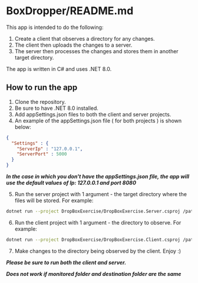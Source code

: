 # BoxDropper/README.md

This app is intended to do the following:

1. Create a client that observes a directory for any changes.
2. The client then uploads the changes to a server.
3. The server then processes the changes and stores them in another target directory.

The app is written in C# and uses .NET 8.0.

## How to run the app

1. Clone the repository.
2. Be sure to have .NET 8.0 installed.
3. Add appSettings.json files to both the client and server projects.
4. An example of the appSettings.json file ( for both projects ) is shown below:

```json
{
  "Settings" : {
    "ServerIp" : "127.0.0.1",
    "ServerPort" : 5000
  }
}
```

***In the case in which you don't have the appSettings.json file, the app will use the default values of Ip: 127.0.0.1 and port 8080***


5. Run the server project with 1 argument - the target directory where the files will be stored. For example:
```bash
dotnet run --project DropBoxExercise/DropBoxExercise.Server.csproj /path/to/target/directory
```
6. Run the client project with 1 argument - the directory to observe. For example:
```bash
dotnet run --project DropBoxExercise/DropBoxExercise.Client.csproj /path/to/source/directory
```

7. Make changes to the directory being observed by the client. Enjoy :)

***Please be sure to run both the client and server.***

***Does not work if monitored folder and destination folder are the same***




